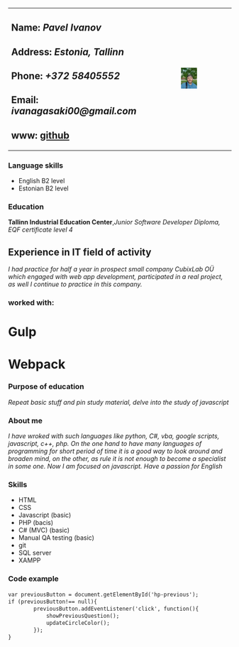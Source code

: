 <table>
  <tr>
    <td>
      <h2>Name: <em>Pavel Ivanov</em></h2>
      <h2>Address: <em>Estonia, Tallinn</em></h2>
      <h2>Phone: <em>+372 58405552</em></h2>
      <h2>Email: <em>ivanagasaki00@gmail.com</em></h2>
      <h2>www: <a href="https://github.com/Siil777">github</a></h2>
    </td>
    <td style="text-align:center;">
      <img src="img/me.jpg" style="width:20%; height:auto;">
    </td>
  </tr>
</table>

### Language skills
* English B2 level
* Estonian B2 level

### Education
**Tallinn Industrial Education Center**,*Junior Software Developer Diploma, EQF certificate level 4*

## Experience in IT field of activity
*I had practice for half a year in prospect small company CubixLab OÜ which engaged with web app development, participated in a real project, as well I continue to practice in this company.*
### worked with:
# Gulp
# Webpack

### Purpose of education
*Repeat basic stuff and pin study material, delve into the study of javascript*

### About me
*I have wroked with such languages like python, C#, vba, google scripts, javascript, c++, php. On the one hand to have many languages of programming for short period of time it is a good way to look around and broaden mind, on the other, as rule it is not enough to become a specialist in some one. Now I am focused on javascript. Have a passion for English*

### Skills
* HTML
* CSS
* Javascript (basic)
* PHP (bacis)
* C# (MVC) (basic)
* Manual QA testing (basic)
* git
* SQL server
* XAMPP

### Code example
```
var previousButton = document.getElementById('hp-previous');
if (previousButton!== null){
        previousButton.addEventListener('click', function(){
            showPreviousQuestion();
            updateCircleColor();
        });
}
```



